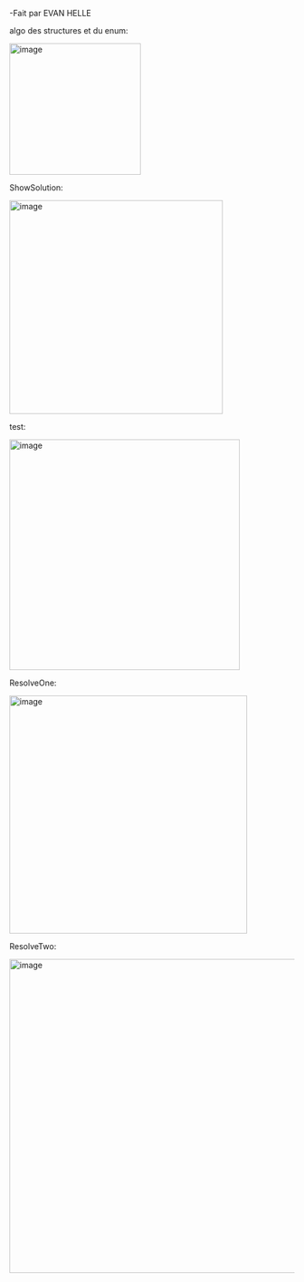 -Fait par EVAN HELLE 


algo des structures et du enum:


<img width="232" alt="image" src="https://github.com/ChatTuba/esirem-algo-tp3/assets/104895734/5fd50262-d165-454b-a825-8e08385dfbae"> 


ShowSolution:


<img width="377" alt="image" src="https://github.com/ChatTuba/esirem-algo-tp3/assets/104895734/22929887-80e1-446d-a7db-1a58afe92a9e">


test:


<img width="407" alt="image" src="https://github.com/ChatTuba/esirem-algo-tp3/assets/104895734/37bba958-edd4-45e1-8cb1-23b440a3fa7d">


ResolveOne:


<img width="420" alt="image" src="https://github.com/ChatTuba/esirem-algo-tp3/assets/104895734/b94fd2f0-d4db-4bcb-9260-51153cc5131a">


ResolveTwo:


<img width="554" alt="image" src="https://github.com/ChatTuba/esirem-algo-tp3/assets/104895734/4b928cf8-2601-460e-bfe2-2b8c1023af1f">
